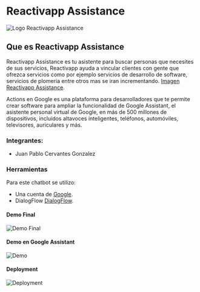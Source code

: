# Reactivapp Assistance

![Logo Reactivapp Assistance](https://emarketcerglez.s3.amazonaws.com/ReactivAppAssistance.png)

## Que es Reactivapp Assistance

Reactivapp Assistance es tu asistente para buscar personas que necesites de sus servicios, Reactivapp ayuda a vincular clientes con gente que ofrezca servicios como por ejemplo servicios de desarrollo de software, servicios de plomeria entre otros mas se iran incrementando.  [Imagen Reactivapp Assistance](https://emarketcerglez.s3.amazonaws.com/reactapp.gif).

Actions en Google es una plataforma para desarrolladores que te permite crear software para ampliar la funcionalidad de Google Assistant, el asistente personal virtual de Google, en más de 500 millones de dispositivos, incluidos altavoces inteligentes, teléfonos, automóviles, televisores, auriculares y más.
### Integrantes: 

* Juan Pablo Cervantes Gonzalez

### Herramientas
Para este chatbot se utilizo:

* Una cuenta de [Google](https://accounts.google.com/signup/v2/webcreateaccount?hl=en-GB&flowName=GlifWebSignIn&flowEntry=SignUp).
* DialogFlow [DialogFlow](https://dialogflow.cloud.google.com/).


#### Demo Final   
![Demo Final](https://emarketcerglez.s3.amazonaws.com/headerchatbot.jpg) 

#### Demo en Google Assistant
![Demo](https://firebasestorage.googleapis.com/v0/b/hack-442dd.appspot.com/o/Final.png?alt=media&token=01e1090f-d982-4580-a995-6b450587c8a5)
#### Deployment
![Deployment](https://firebasestorage.googleapis.com/v0/b/hack-442dd.appspot.com/o/deploy.png?alt=media&token=424c5ba0-c2c7-44d9-8f30-f8caf2846d3d)

